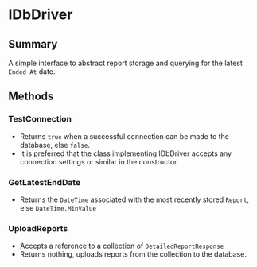 # IDbDriver

## Summary
A simple interface to abstract report storage and querying for the latest `Ended At` date.

## Methods

### TestConnection
* Returns `true` when a successful connection can be made to the database, else `false`.
* It is preferred that the class implementing IDbDriver accepts any connection settings or similar in the constructor.

### GetLatestEndDate
* Returns the `DateTime` associated with the most recently stored `Report`, else `DateTime.MinValue`

### UploadReports
* Accepts a reference to a collection of `DetailedReportResponse`
* Returns nothing, uploads reports from the collection to the database.

